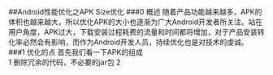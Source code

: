 ##Android性能优化之APK Size优化
###0 概述
随着产品功能越来越多，APK的体积也越来越大，所以优化APK的大小也逐渐为广大Android开发者所关注。站在用户角度，APK过大，下载安装过程耗费的流量和时间都将增加，对于产品安装转化率必然会有影响，而作为Android开发人员，持续优化也是对技术的虔诚。
###1 优化的点
首先我们看一下APK的组成  
1 删除冗余的代码，不必要的jar包
2 